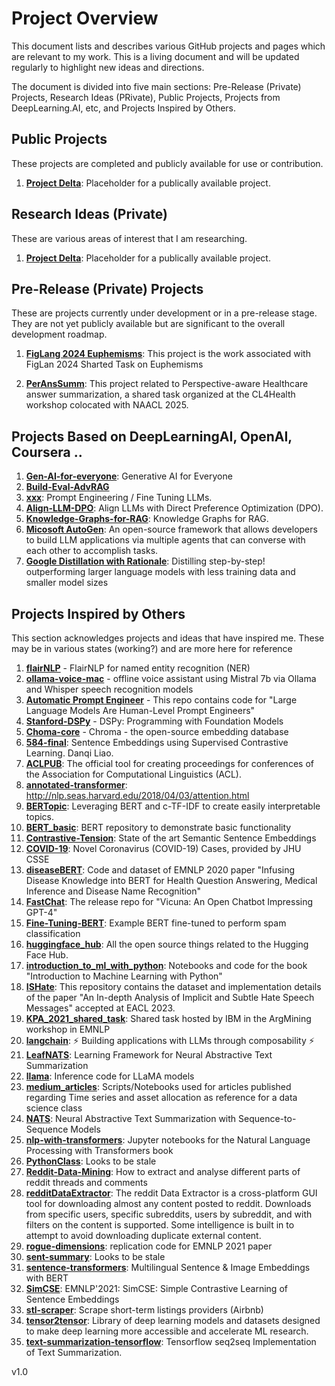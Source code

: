 # Project Overview

This document lists and describes various GitHub projects and pages which are relevant to my work. This is a living document and will be updated regularly to highlight new ideas and directions.

The document is divided into five main sections: Pre-Release (Private) Projects, Research Ideas (PRivate), Public Projects, Projects from DeepLearning.AI, etc, and Projects Inspired by Others.

## Public Projects

These projects are completed and publicly available for use or contribution.

1. **[Project Delta](https://github.com/BoilerToad/projectTBD)**: Placeholder for a publically available project.

## Research Ideas (Private)

These are various areas of interest that I am researching. 

1. **[Project Delta](https://github.com/BoilerToad/projectTBD)**: Placeholder for a publically available project.

## Pre-Release (Private) Projects

These are projects currently under development or in a pre-release stage. They are not yet publicly available but are significant to the overall development roadmap.

1. **[FigLang 2024 Euphemisms](https://github.com/BoilerToad/FigLang-2024-Euphemism)**: This project is the work associated with FigLan 2024 Sharted Task on Euphemisms

2. **[PerAnsSumm](https://github.com/BoilerToad/PerAnsSumm)**: This project related to Perspective-aware Healthcare answer summarization, a shared task organized at the CL4Health workshop colocated with NAACL 2025.

## Projects Based on DeepLearningAI, OpenAI, Coursera ..

1. **[Gen-AI-for-everyone](https://github.com/BoilerToad/Gen-AI-for-everyone)**: Generative AI for Everyone
3. **[Build-Eval-AdvRAG](https://github.com/BoilerToad/Build-Eval-AdvRAG)**
4. **[xxx](https://github.com/BoilerToad/xxx)**: Prompt Engineering / Fine Tuning LLMs.
5. **[Align-LLM-DPO](https://github.com/BoilerToad/Align-LLM-DPO)**: Align LLMs with Direct Preference Optimization (DPO).
6. **[Knowledge-Graphs-for-RAG](https://github.com/BoilerToad/Knowledge-Graphs-for-RAG)**: Knowledge Graphs for RAG.
7. **[Micosoft AutoGen](https://github.com/BoilerToad/Microsoft-autogen)**: An open-source framework that allows developers to build LLM applications via multiple agents that can converse with each other to accomplish tasks.
8. **[Google Distillation with Rationale](https://github.com/BoilerToad/distilling-step-by-step)**: Distilling step-by-step! outperforming larger language models with less training data and smaller model sizes

## Projects Inspired by Others

This section acknowledges projects and ideas that have inspired me. These may be in various states (working?) and are more here for reference

1.  **[flairNLP](https://github.com/BoilerToad/flairNLP)** - FlairNLP for named entity recognition (NER)
2.  **[ollama-voice-mac](https://github.com/BoilerToad/ollama-voice-mac)** - offline voice assistant using Mistral 7b via Ollama and Whisper speech recognition models
3.  **[Automatic Prompt Engineer](https://github.com/BoilerToad/automatic_prompt_engineer)** - This repo contains code for "Large Language Models Are Human-Level Prompt Engineers" 
4.  **[Stanford-DSPy](https://github.com/BoilerToad/Stanford-DSPy)** - DSPy: Programming with Foundation Models
5.  **[Choma-core](https://github.com/BoilerToad/chroma-core)** - Chroma - the open-source embedding database
6.  **[584-final](https://github.com/BoilerToad/584-final)**: Sentence Embeddings using Supervised Contrastive Learning. Danqi Liao.
7.  **[ACLPUB](https://github.com/BoilerToad/ACLPUB)**: The official tool for creating proceedings for conferences of the Association for Computational Linguistics (ACL).
8.  **[annotated-transformer](https://github.com/BoilerToad/annotated-transformer)**: http://nlp.seas.harvard.edu/2018/04/03/attention.html
9.  **[BERTopic](https://github.com/BoilerToad/BERTopic)**: Leveraging BERT and c-TF-IDF to create easily interpretable topics. 
10.  **[BERT_basic](https://github.com/BoilerToad/BERT_basic)**: BERT repository to demonstrate basic functionality
11.  **[Contrastive-Tension](https://github.com/BoilerToad/Contrastive-Tension)**: State of the art Semantic Sentence Embeddings
12.  **[COVID-19](https://github.com/BoilerToad/COVID-19)**: Novel Coronavirus (COVID-19) Cases, provided by JHU CSSE
13.  **[diseaseBERT](https://github.com/BoilerToad/diseaseBERT)**: Code and dataset of EMNLP 2020 paper "Infusing Disease Knowledge into BERT for Health Question Answering, Medical Inference and Disease Name Recognition"
14.  **[FastChat](https://github.com/BoilerToad/FastChat)**: The release repo for "Vicuna: An Open Chatbot Impressing GPT-4"
15. **[Fine-Tuning-BERT](https://github.com/BoilerToad/Fine-Tuning-BERT)**: Example BERT fine-tuned to perform spam classification
16. **[huggingface_hub](https://github.com/BoilerToad/huggingface_hub)**: All the open source things related to the Hugging Face Hub.
17. **[introduction_to_ml_with_python](https://github.com/BoilerToad/introduction_to_ml_with_python)**: Notebooks and code for the book "Introduction to Machine Learning with Python"
18. **[ISHate](https://github.com/BoilerToad/ISHate)**: This repository contains the dataset and implementation details of the paper "An In-depth Analysis of Implicit and Subtle Hate Speech Messages" accepted at EACL 2023.
19. **[KPA_2021_shared_task](https://github.com/BoilerToad/KPA_2021_shared_task)**: Shared task hosted by IBM in the ArgMining workshop in EMNLP
20. **[langchain](https://github.com/BoilerToad/langchain)**: ⚡ Building applications with LLMs through composability ⚡
21. **[LeafNATS](https://github.com/BoilerToad/LeafNATS)**: Learning Framework for Neural Abstractive Text Summarization
22. **[llama](https://github.com/BoilerToad/llama)**: Inference code for LLaMA models
23. **[medium_articles](https://github.com/BoilerToad/medium_articles)**: Scripts/Notebooks used for articles published regarding Time series and asset allocation as reference for a data science class
24. **[NATS](https://github.com/BoilerToad/NATS)**: Neural Abstractive Text Summarization with Sequence-to-Sequence Models
25. **[nlp-with-transformers](https://github.com/BoilerToad/nlp-with-transformers)**: Jupyter notebooks for the Natural Language Processing with Transformers book
26. **[PythonClass](https://github.com/BoilerToad/PythonClass)**: Looks to be stale
27. **[Reddit-Data-Mining](https://github.com/BoilerToad/Reddit-Data-Mining)**: How to extract and analyse different parts of reddit threads and comments
28. **[redditDataExtractor](https://github.com/BoilerToad/redditDataExtractor)**: The reddit Data Extractor is a cross-platform GUI tool for downloading almost any content posted to reddit. Downloads from specific users, specific subreddits, users by subreddit, and with filters on the content is supported. Some intelligence is built in to attempt to avoid downloading duplicate external content.
29. **[rogue-dimensions](https://github.com/BoilerToad/rogue-dimensions)**: replication code for EMNLP 2021 paper
30. **[sent-summary](https://github.com/BoilerToad/sent-summary)**: Looks to be stale
31. **[sentence-transformers](https://github.com/BoilerToad/sentence-transformers)**: Multilingual Sentence & Image Embeddings with BERT
32. **[SimCSE](https://github.com/BoilerToad/SimCSE)**: EMNLP'2021: SimCSE: Simple Contrastive Learning of Sentence Embeddings
33. **[stl-scraper](https://github.com/BoilerToad/stl-scraper)**: Scrape short-term listings providers (Airbnb)
34. **[tensor2tensor](https://github.com/BoilerToad/tensor2tensor)**: Library of deep learning models and datasets designed to make deep learning more accessible and accelerate ML research.
35. **[text-summarization-tensorflow](https://github.com/BoilerToad/text-summarization-tensorflow)**: Tensorflow seq2seq Implementation of Text Summarization.

v1.0
